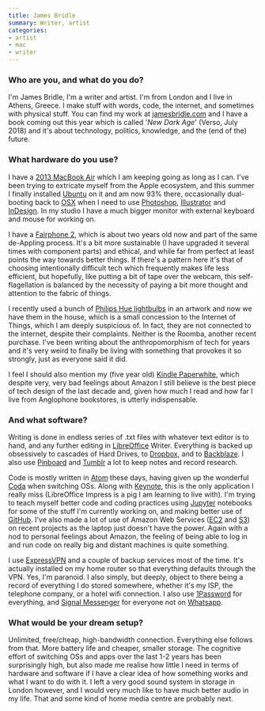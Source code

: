 ```yaml
---
title: James Bridle
summary: Writer, artist
categories:
- artist
- mac
- writer
---
```


### Who are you, and what do you do?

I'm James Bridle, I'm a writer and artist. I'm from London and I live in Athens, Greece. I make stuff with words, code, the internet, and sometimes with physical stuff. You can find my work at [jamesbridle.com](http://jamesbridle.com/ "James' website.") and I have a book coming out this year which is called '_New Dark Age_' (Verso, July 2018) and it's about technology, politics, knowledge, and the (end of the) future.

### What hardware do you use?

I have a [2013 MacBook Air][macbook-air] which I am keeping going as long as I can. I've been trying to extricate myself from the Apple ecosystem, and this summer I finally installed [Ubuntu][] on it and am now 93% there, occasionally dual-booting back to [OSX][macos] when I need to use [Photoshop][], [Illustrator][] and [InDesign][]. In my studio I have a much bigger monitor with external keyboard and mouse for working on.

I have a [Fairphone 2][fairphone-2], which is about two years old now and part of the same de-Appling process. It's a bit more sustainable (I have upgraded it several times with component parts) and ethical, and while far from perfect at least points the way towards better things. If there's a pattern here it's that of choosing intentionally difficult tech which frequently makes life less efficient, but hopefully, like putting a bit of tape over the webcam, this self-flagellation is balanced by the necessity of paying a bit more thought and attention to the fabric of things.

I recently used a bunch of [Philips Hue lightbulbs][hue] in an artwork and now we have them in the house, which is a small concession to the Internet of Things, which I am deeply suspicious of. In fact, they are not connected to the internet, despite their complaints. Neither is the Roomba, another recent purchase. I've been writing about the anthropomorphism of tech for years and it's very weird to finally be living with something that provokes it so strongly, just as everyone said it did.

I feel I should also mention my (five year old) [Kindle Paperwhite][kindle-paperwhite], which despite very, very bad feelings about Amazon I still believe is the best piece of tech design of the last decade and, given how much I read and how far I live from Anglophone bookstores, is utterly indispensable.

### And what software?

Writing is done in endless series of .txt files with whatever text editor is to hand, and any further editing in [LibreOffice][] Writer. Everything is backed up obsessively to cascades of Hard Drives, to [Dropbox][], and to [Backblaze][]. I also use [Pinboard][] and [Tumblr][] a lot to keep notes and record research.

Code is mostly written in [Atom][] these days, having given up the wonderful [Coda][] when switching OSs. Along with [Keynote][], this is the only application I really miss (LibreOffice Impress is a pig I am learning to live with). I'm trying to teach myself better code and coding practices using [Jupyter][] notebooks for some of the stuff I'm currently working on, and making better use of [GitHub][]. I've also made a lot of use of Amazon Web Services ([EC2][] and [S3][]) on recent projects as the laptop just doesn't have the power. Again with a nod to personal feelings about Amazon, the feeling of being able to log in and run code on really big and distant machines is quite something.

I use [ExpressVPN][] and a couple of backup services most of the time. It's actually installed on my home router so that everything defaults through the VPN. Yes, I'm paranoid. I also simply, but deeply, object to there being a record of everything I do stored somewhere, whether it's my ISP, the telephone company, or a hotel wifi connection. I also use [1Password][] for everything, and [Signal Messenger][signal] for everyone not on [Whatsapp][].

### What would be your dream setup?

Unlimited, free/cheap, high-bandwidth connection. Everything else follows from that. More battery life and cheaper, smaller storage. The cognitive effort of switching OSs and apps over the last 1-2 years has been surprisingly high, but also made me realise how little I need in terms of hardware and software if I have a clear idea of how something works and what I want to do with it. I left a very good sound system in storage in London however, and I would very much like to have much better audio in my life. That and some kind of home media centre are probably next.

[1password]: https://1password.com "Password management software for Mac OS X."
[atom]: https://atom.io/ "A text editor based on web technology."
[backblaze]: https://www.backblaze.com/cloud-backup.html "Online backup."
[coda]: https://panic.com/coda/ "A single-window HTML/web tool for the Mac."
[dropbox]: https://www.dropbox.com/ "Online syncing and storage."
[ec2]: https://aws.amazon.com/ec2/ "A web service for virtualised processing."
[expressvpn]: https://www.expressvpn.com/ "A VPN service."
[fairphone-2]: https://en.wikipedia.org/wiki/Fairphone_2 "A 5 inch modular Android smartphone."
[github]: https://github.com/ "A Git code repository service."
[hue]: https://www2.meethue.com/en-us/ "A wireless controllable LED light system."
[illustrator]: https://www.adobe.com/products/illustrator.html "A vector graphics editor."
[indesign]: https://www.adobe.com/products/indesign.html "A desktop/web publishing application."
[jupyter]: https://jupyter.org/ "Web-based live document software."
[keynote]: https://www.apple.com/keynote/ "Presentation software for the Mac."
[kindle-paperwhite]: https://www.amazon.com/Kindle-Paperwhite-Touch-light/dp/B007OZNZG0 "An e-book reader with a book-like screen."
[libreoffice]: https://www.libreoffice.org/ "A free, open-source productivity suit."
[macbook-air]: https://www.apple.com/macbook-air/ "A very thin laptop."
[macos]: https://en.wikipedia.org/wiki/MacOS "An operating system for Mac hardware."
[photoshop]: https://www.adobe.com/products/photoshop.html "A bitmap image editor."
[pinboard]: http://pinboard.in/ "A bookmarking web service."
[s3]: https://aws.amazon.com/s3/ "Cloud-based Internet storage magic."
[signal]: https://en.wikipedia.org/wiki/Signal_%28software%29 "An encrypted messaging service."
[tumblr]: https://www.tumblr.com/ "An online personal publishing platform."
[ubuntu]: https://www.ubuntu.com/ "A Unix distribution."
[whatsapp]: https://www.whatsapp.com/ "A messaging service."
